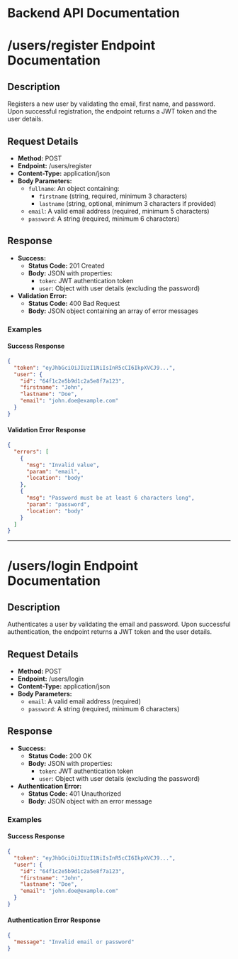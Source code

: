 # Backend API Documentation

# /users/register Endpoint Documentation

## Description
Registers a new user by validating the email, first name, and password. Upon successful registration, the endpoint returns a JWT token and the user details.

## Request Details
- **Method:** POST
- **Endpoint:** /users/register
- **Content-Type:** application/json
- **Body Parameters:**
  - `fullname`: An object containing:
    - `firstname` (string, required, minimum 3 characters)
    - `lastname` (string, optional, minimum 3 characters if provided)
  - `email`: A valid email address (required, minimum 5 characters)
  - `password`: A string (required, minimum 6 characters)

## Response
- **Success:**
  - **Status Code:** 201 Created
  - **Body:** JSON with properties:
    - `token`: JWT authentication token
    - `user`: Object with user details (excluding the password)
- **Validation Error:**
  - **Status Code:** 400 Bad Request
  - **Body:** JSON object containing an array of error messages

### Examples

#### Success Response
```json
{
  "token": "eyJhbGciOiJIUzI1NiIsInR5cCI6IkpXVCJ9...",
  "user": {
    "id": "64f1c2e5b9d1c2a5e8f7a123",
    "firstname": "John",
    "lastname": "Doe",
    "email": "john.doe@example.com"
  }
}
```

#### Validation Error Response
```json
{
  "errors": [
    {
      "msg": "Invalid value",
      "param": "email",
      "location": "body"
    },
    {
      "msg": "Password must be at least 6 characters long",
      "param": "password",
      "location": "body"
    }
  ]
}
```

---

# /users/login Endpoint Documentation

## Description
Authenticates a user by validating the email and password. Upon successful authentication, the endpoint returns a JWT token and the user details.

## Request Details
- **Method:** POST
- **Endpoint:** /users/login
- **Content-Type:** application/json
- **Body Parameters:**
  - `email`: A valid email address (required)
  - `password`: A string (required, minimum 6 characters)

## Response
- **Success:**
  - **Status Code:** 200 OK
  - **Body:** JSON with properties:
    - `token`: JWT authentication token
    - `user`: Object with user details (excluding the password)
- **Authentication Error:**
  - **Status Code:** 401 Unauthorized
  - **Body:** JSON object with an error message

### Examples

#### Success Response
```json
{
  "token": "eyJhbGciOiJIUzI1NiIsInR5cCI6IkpXVCJ9...",
  "user": {
    "id": "64f1c2e5b9d1c2a5e8f7a123",
    "firstname": "John",
    "lastname": "Doe",
    "email": "john.doe@example.com"
  }
}
```

#### Authentication Error Response
```json
{
  "message": "Invalid email or password"
}
```